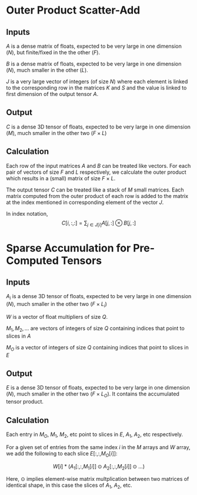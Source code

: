 
# Outer Product Scatter-Add

## Inputs

$A$ is a dense matrix of floats, expected to be very large in one dimension ($N$), but finite/fixed in the the other ($F$).

$B$ is a dense matrix of floats, expected to be very large in one dimension ($N$), much smaller in the other ($L$).

$J$ is a very large vector of integers (of size $N$) where each element is linked to the corresponding row in the matrices $K$ and $S$ and the value is linked to first dimension of the output tensor $A$.

## Output

$C$ is a dense 3D tensor of floats, expected to be very large in one dimension ($M$), much smaller in the other two ($F \times L$)

## Calculation

Each row of the input matrices $A$ and $B$ can be treated like vectors.
For each pair of vectors of size $F$ and $L$ respectively, we calculate the outer product which results in a (small) matrix of size $F \times L$.

The output tensor $C$ can be treated like a stack of $M$ small matrices.
Each matrix computed from the outer product of each row is added to the matrix at the index mentioned in corresponding element of the vector $J$.

In index notation,
$$C[i,:, :] = \sum_{j \in J[i]} A[j, :] \otimes B[j, :]  $$

# Sparse Accumulation for Pre-Computed Tensors

## Inputs

$A_i$ is a dense 3D tensor of floats, expected to be very large in one dimension ($N$), much smaller in the other two ($F \times L_i$)

$W$ is a vector of float multipliers of size $Q$.

$M_1, M_2, ...$ are vectors of integers of size $Q$ containing indices that point to slices in $A$

$M_O$ is a vector of integers of size $Q$ containing indices that point to slices in $E$

## Output

$E$ is a dense 3D tensor of floats, expected to be very large in one dimension ($N$), much smaller in the other two ($F \times L_O$). It contains the accumulated tensor product.

## Calculation

Each entry in $M_O$, $M_1$, $M_2$, etc point to slices in $E$, $A_1$, $A_2$, etc respectively.

For a given set of entries from the same index $i$ in the $M$ arrays and $W$ array, we add the following to each slice $E[:,:, M_O[i]]$:

$$ W[i] * ( A_1[:, :, M_1[i]] \odot A_2[:, :, M_2[i]] \odot \dots ) $$

Here, $\odot$ implies element-wise matrix multplication between two matrices of identical shape, in this case the slices of $A_1$, $A_2$, etc.